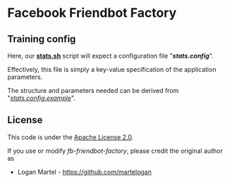 # Facebook Friendbot Factory

## Training config

Here, our **[stats.sh](https://github.com/martelogan/fb-friendbot-factory/blob/master/app/bash/stats.sh)** script will expect a configuration file "**_stats.config_**".

Effectively, this file is simply a key-value specification of the application parameters.

The structure and parameters needed can be derived from "_[stats.config.example](stats.config.example)_". 
 
License
-------

This code is under the [Apache License 2.0](https://www.apache.org/licenses/LICENSE-2.0).

If you use or modify _fb-friendbot-factory_, please credit the original author as

* Logan Martel - https://github.com/martelogan
